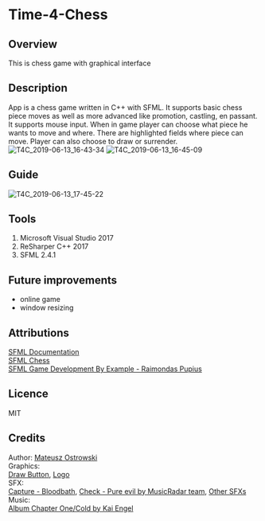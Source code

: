 
# Time-4-Chess
## Overview
This is chess game with graphical interface

## Description

App is a chess game written in C++ with SFML. It supports basic chess piece moves as well as more advanced like promotion, castling, en passant. It supports mouse input. When in game player can choose what piece he wants to move and where. There are highlighted fields where piece can move. Player can also choose to draw or surrender.
![T4C_2019-06-13_16-43-34](https://user-images.githubusercontent.com/34037932/59449366-306ee500-8e07-11e9-9709-397a13398bf4.png)
![T4C_2019-06-13_16-45-09](https://user-images.githubusercontent.com/34037932/59449376-35339900-8e07-11e9-82e9-cfa3efa1fc5c.png)

## Guide
![T4C_2019-06-13_17-45-22](https://user-images.githubusercontent.com/34037932/59449139-d837e300-8e06-11e9-8421-9a141ec72a5b.png)

## Tools
1. Microsoft Visual Studio 2017
2. ReSharper C++ 2017
3. SFML 2.4.1

## Future improvements
* online game
* window resizing

## Attributions
[SFML Documentation](https://www.sfml-dev.org/documentation/2.4.1/)  
[SFML Chess](https://github.com/dchhetri/SFML-Chess)  
[SFML Game Development By Example - Raimondas Pupius](https://www.packtpub.com/game-development/sfml-game-development-example)

## Licence
MIT

## Credits
Author: [Mateusz Ostrowski](https://github.com/matostr98)  
Graphics:  
[Draw Button](https://www.flaticon.com/free-icon/hand-shake_493881#term=hand%20shake&page=1&position=9),
[Logo](Vecteezy.com)  
SFX:  
[Capture - Bloodbath](https://pmsfx.selz.com/),
[Check - Pure evil by MusicRadar team](http://musicradar.com),
[Other SFXs](http://freesfx.co.uk)  
Music:  
[Album Chapter One/Cold by Kai Engel](http://freemusicarchive.org)

